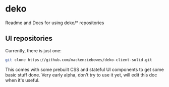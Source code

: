 # deko
Readme and Docs for using deko/* repositories

## UI repositories

Currently, there is just one:
```bash
git clone https://github.com/mackenziebowes/deko-client-solid.git
```
This comes with some prebuilt CSS and stateful UI components to get some basic stuff done.
Very early alpha, don't try to use it yet, will edit this doc when it's useful.
